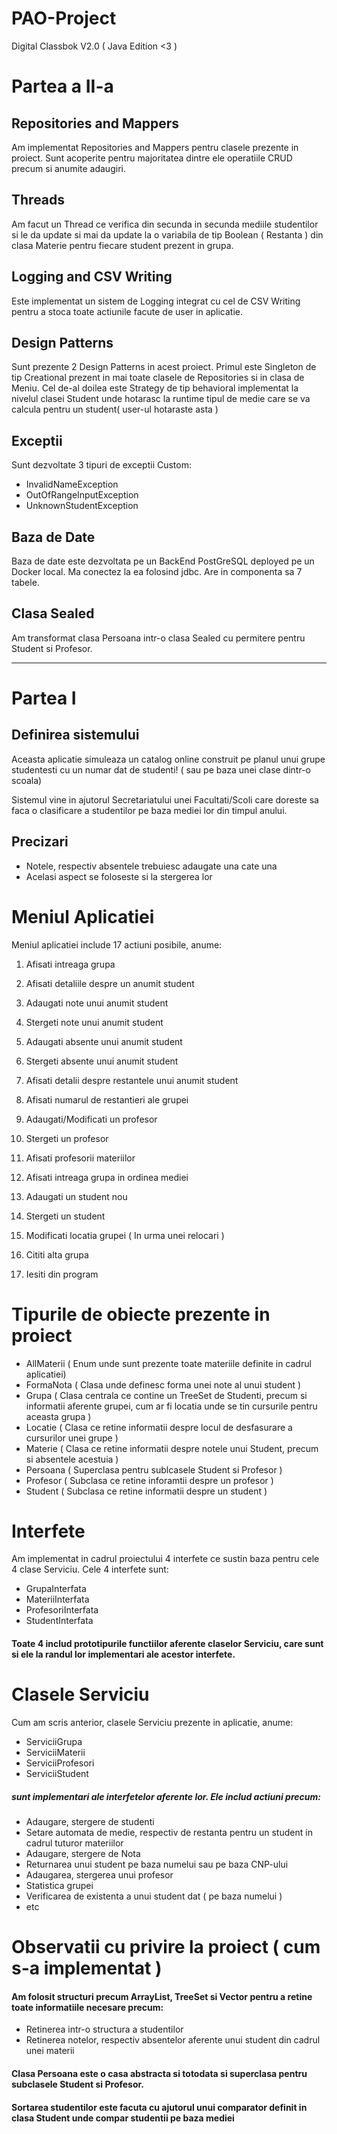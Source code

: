 # PAO-Project
Digital Classbok V2.0 ( Java Edition &lt;3 )

# Partea a II-a

## Repositories and Mappers
Am implementat Repositories and Mappers pentru clasele prezente in proiect. Sunt acoperite pentru majoritatea dintre ele operatiile CRUD precum si anumite adaugiri.

## Threads 
Am facut un Thread ce verifica din secunda in secunda mediile studentilor si le da update si mai da update la o variabila de tip Boolean ( Restanta ) din clasa Materie pentru fiecare student prezent in grupa.


## Logging and CSV Writing
Este implementat un sistem de Logging integrat cu cel de CSV Writing pentru a stoca toate actiunile facute de user in aplicatie.

## Design Patterns
Sunt prezente 2 Design Patterns in acest proiect. Primul este Singleton de tip Creational prezent in mai toate clasele de Repositories si in clasa de Meniu. 
Cel de-al doilea este Strategy de tip behavioral implementat la nivelul clasei Student unde hotarasc la runtime tipul de medie care se va calcula pentru un student( user-ul hotaraste asta )

## Exceptii
Sunt dezvoltate 3 tipuri de exceptii Custom:
- InvalidNameException
- OutOfRangeInputException
- UnknownStudentException

## Baza de Date
Baza de date este dezvoltata pe un BackEnd PostGreSQL deployed pe un Docker local. Ma conectez la ea folosind jdbc. 
Are in componenta sa 7 tabele.

## Clasa Sealed
Am transformat clasa Persoana intr-o clasa Sealed cu permitere pentru Student si Profesor.

------------------------------------------------------------------------------------------------------------------------------------------------


# Partea I

## Definirea sistemului
Aceasta aplicatie simuleaza un catalog online construit pe planul unui grupe studentesti cu un numar dat de studenti! ( sau pe baza unei clase dintr-o scoala)

Sistemul vine in ajutorul Secretariatului unei Facultati/Scoli care doreste sa faca o clasificare a studentilor 
pe baza mediei lor din timpul anului. 

## Precizari

- Notele, respectiv absentele trebuiesc adaugate una cate una
- Acelasi aspect se foloseste si la stergerea lor

# Meniul Aplicatiei

Meniul aplicatiei include 17 actiuni posibile, anume:

1) Afisati intreaga grupa
2) Afisati detaliile despre un anumit student

3) Adaugati note unui anumit student
4) Stergeti note unui anumit student

5) Adaugati absente unui anumit student
6) Stergeti absente unui anumit student

7) Afisati detalii despre restantele unui anumit student
8) Afisati numarul de restantieri ale grupei

9) Adaugati/Modificati un profesor
10) Stergeti un profesor

11) Afisati profesorii materiilor
                                
12) Afisati intreaga grupa in ordinea mediei
                
13) Adaugati un student nou
14) Stergeti un student
                
15) Modificati locatia grupei ( In urma unei relocari )

16) Cititi alta grupa
17) Iesiti din program


# Tipurile de obiecte prezente in proiect
- AllMaterii   ( Enum unde sunt prezente toate materiile definite in cadrul aplicatiei)
- FormaNota ( Clasa unde definesc forma unei note al unui student )
- Grupa ( Clasa centrala ce contine un TreeSet de Studenti, precum si informatii aferente grupei, cum ar fi locatia unde se tin cursurile pentru aceasta grupa )
- Locatie ( Clasa ce retine informatii despre locul de desfasurare a cursurilor unei grupe )
- Materie ( Clasa ce retine informatii despre notele unui Student, precum si absentele acestuia )
- Persoana ( Superclasa pentru sublcasele Student si Profesor )
- Profesor ( Subclasa ce retine inforamtii despre un profesor )
- Student ( Subclasa ce retine informatii despre un student )

# Interfete

Am implementat in cadrul proiectului 4 interfete ce sustin baza pentru cele 4 clase Serviciu.
Cele 4 interfete sunt:
- GrupaInterfata
- MateriiInterfata
- ProfesoriInterfata
- StudentInterfata

#### Toate 4 includ prototipurile functiilor aferente claselor Serviciu, care sunt si ele la randul lor implementari ale acestor interfete.

# Clasele Serviciu

Cum am scris anterior, clasele Serviciu prezente in aplicatie, anume:
- ServiciiGrupa
- ServiciiMaterii
- ServiciiProfesori
- ServiciiStudent
##### sunt implementari ale interfetelor aferente lor. Ele includ actiuni precum:

- Adaugare, stergere de studenti
- Setare automata de medie, respectiv de restanta pentru un student in cadrul tuturor materiilor
- Adaugare, stergere de Nota
- Returnarea unui student pe baza numelui sau pe baza CNP-ului
- Adaugarea, stergerea unui profesor
- Statistica grupei
- Verificarea de existenta a unui student dat ( pe baza numelui )
- etc

# Observatii cu privire la proiect ( cum s-a implementat ) 
#### Am folosit structuri precum ArrayList, TreeSet si Vector pentru a retine toate informatiile necesare precum:
- Retinerea intr-o structura a studentilor
- Retinerea notelor, respectiv absentelor aferente unui student din cadrul unei materii
#### Clasa Persoana este o casa abstracta si totodata si superclasa pentru subclasele Student si Profesor.
#### Sortarea studentilor este facuta cu ajutorul unui comparator definit in clasa Student unde compar studentii pe baza mediei


